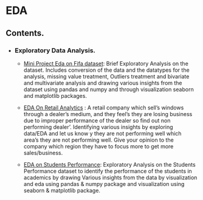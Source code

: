 # EDA


## Contents.
- ### Exploratory Data Analysis.

     - [Mini Project Eda on Fifa dataset](https://github.com/VikasHM66/EDA/blob/main/EDA%20%20ON%20FIFA%20DATASET.ipynb): Brief Exploratory Analysis on the dataset. Includes conversion of the data and the datatypes for the analysis, missing value treatment, Outliers treatment and bivariate and multivariate analysis and drawing various insights from the dataset using pandas and numpy and through visualization seaborn and matplotlib packages.

     - [EDA On Retail Analytics](https://github.com/VikasHM66/EDA/blob/main/EDA%20-%20Retail%20Analytics) : A retail company which sell’s windows through a dealer’s medium, and they feel’s they are losing business due to improper performance of the dealer so find out non performing dealer’. Identifying various insights by exploring data/EDA and let us know y they are not performing well which area’s they are not performing well. Give your opinion to the company which region they have to focus more to get more sales/business.

     - [EDA on Students Performance](https://github.com/VikasHM66/EDA/blob/main/EDA%20%20-%20ACTIVITY%2001.ipynb): Exploratory Analysis on the Students Performance dataset to identify the performance of the students in academics by drawing Various insights from the data by visualization and eda using pandas & numpy package and visualization using seaborn & matplotlib package.

     


